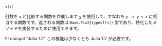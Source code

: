 ```
<(x)
```

引数を `x` と比較する関数を作成します [`<`](@ref) を使用して、すなわち `y -> y < x` に相当する関数です。返される関数は `Base.Fix2{typeof(<)}` 型であり、特化したメソッドを実装するために使用できます。

!!! compat "Julia 1.2"
    この機能は少なくとも Julia 1.2 が必要です。

